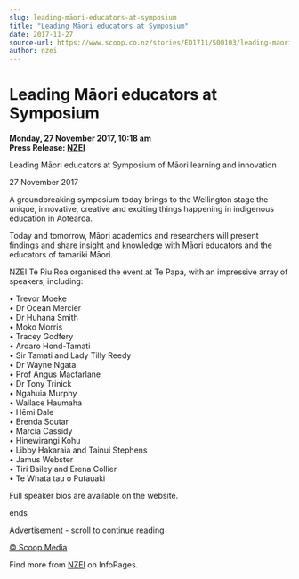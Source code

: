 ```yaml
---
slug: leading-māori-educators-at-symposium
title: "Leading Māori educators at Symposium"
date: 2017-11-27
source-url: https://www.scoop.co.nz/stories/ED1711/S00103/leading-maori-educators-at-symposium.htm
author: nzei
---
```

Leading Māori educators at Symposium
====================================

**Monday, 27 November 2017, 10:18 am**  
**Press Release: [NZEI](https://info.scoop.co.nz/NZEI)**

Leading Māori educators at Symposium of Māori learning and innovation

27 November 2017

A groundbreaking symposium today brings to the Wellington stage the unique, innovative, creative and exciting things happening in indigenous education in Aotearoa.

Today and tomorrow, Māori academics and researchers will present findings and share insight and knowledge with Māori educators and the educators of tamariki Māori.

NZEI Te Riu Roa organised the event at Te Papa, with an impressive array of speakers, including:

• Trevor Moeke  
• Dr Ocean Mercier  
• Dr Huhana Smith  
• Moko Morris  
• Tracey Godfery  
• Aroaro Hond-Tamati  
• Sir Tamati and Lady Tilly Reedy  
• Dr Wayne Ngata  
• Prof Angus Macfarlane  
• Dr Tony Trinick  
• Ngahuia Murphy  
• Wallace Haumaha  
• Hēmi Dale  
• Brenda Soutar  
• Marcia Cassidy  
• Hinewirangi Kohu  
• Libby Hakaraia and Tainui Stephens  
• Jamus Webster  
• Tiri Bailey and Erena Collier  
• Te Whata tau o Putauaki

Full speaker bios are available on the website.

ends

Advertisement - scroll to continue reading





[© Scoop Media](http://www.scoop.co.nz/about/terms.html)

Find more from [NZEI](https://info.scoop.co.nz/NZEI) on InfoPages.